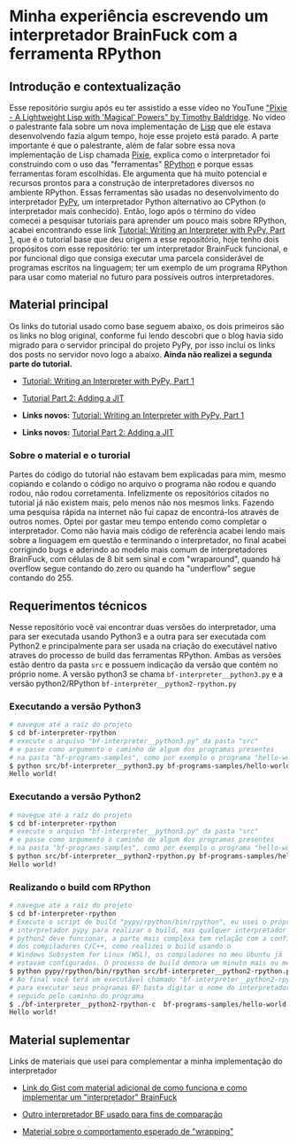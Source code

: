 # Minha experiência escrevendo um interpretador BrainFuck com a ferramenta RPython

## Introdução e contextualização

Esse repositório surgiu após eu ter assistido a esse vídeo no YouTune ["Pixie - A Lightweight Lisp with 'Magical' Powers" by Timothy Baldridge](https://www.youtube.com/watch?v=1AjhFZVfB9c&list=WL&index=2). No vídeo o palestrante fala sobre um nova implementação de [Lisp](https://pt.wikipedia.org/wiki/Lisp) que ele estava desenvolvendo fazia algum tempo, hoje esse projeto está parado. A parte importante é que o palestrante, além de falar sobre essa nova implementação de Lisp chamada [Pixie](https://pixielang.org/), explica como o interpretador foi construindo com o uso das "ferramentas" [RPython](https://rpython.readthedocs.io/en/latest/translation.html) e porque essas ferramentas foram escolhidas. Ele argumenta que há muito potencial e recursos prontos para a construção de interpretadores diversos no ambiente RPython. Essas ferramentas são usadas no desenvolvimento do interpretador [PyPy](https://www.pypy.org/), um interpretador Python alternativo ao CPython (o interpretador mais conhecido). Então, logo após o término do vídeo comecei a pesquisar tutoriais para aprender um pouco mais sobre RPython, acabei encontrando esse link [Tutorial: Writing an Interpreter with PyPy, Part 1](https://morepypy.blogspot.com/2011/04/tutorial-writing-interpreter-with-pypy.html), que é o tutorial base que deu origem a esse repositório, hoje tenho dois propósitos com esse repositório: ter um interpretador BrainFuck funcional, e por funcional digo que consiga executar uma parcela considerável de programas escritos na linguagem; ter um exemplo de um programa RPython para usar como material no futuro para possíveis outros interpretadores.

## Material principal

Os links do tutorial usado como base seguem abaixo, os dois primeiros são os links no blog original, conforme fui lendo descobri que o blog havia sido migrado para o servidor principal do projeto PyPy, por isso incluí os links dos posts no servidor novo logo a abaixo.
**Ainda não realizei a segunda parte do tutorial.**

* [Tutorial: Writing an Interpreter with PyPy, Part 1](https://morepypy.blogspot.com/2011/04/tutorial-writing-interpreter-with-pypy.html)
* [Tutorial Part 2: Adding a JIT](https://morepypy.blogspot.com/2011/04/tutorial-part-2-adding-jit.html)

* **Links novos:** [Tutorial: Writing an Interpreter with PyPy, Part 1](https://www.pypy.org/posts/2011/04/tutorial-writing-interpreter-with-pypy-3785910476193156295.html)
* **Links novos:** [Tutorial Part 2: Adding a JIT](https://www.pypy.org/posts/2011/04/tutorial-part-2-adding-jit-8121732841568309472.html)

### Sobre o material e o turorial

Partes do código do tutorial não estavam bem explicadas para mim, mesmo copiando e colando o código no arquivo o programa não rodou e quando rodou, não rodou corretamenta. Infelizmente os repositórios citados no tutorial já não existem mais, pelo menos não nos mesmos links. Fazendo uma pesquisa rápida na internet não fui capaz de encontrá-los através de outros nomes. Optei por gastar meu tempo entendo como completar o interpretador. Como não havia mais código de referência acabei lendo mais sobre a linguagem em questão e terminando o interpretador, no final acabei corrigindo bugs e aderindo ao modelo mais comum de interpretadores BrainFuck, com células de 8 bit sem sinal e com "wraparound", quando há overflow segue contando do zero ou quando ha "underflow" segue contando do 255.

## Requerimentos técnicos

Nesse repositório você vai encontrar duas versões do interpretador, uma para ser executada usando Python3 e a outra para ser executada com Python2 e principalmente para ser usada na criação do executável nativo atraves do processo de build das ferramentas RPython. Ambas as versões estão dentro da pasta `src` e possuem indicação da versão que contém no próprio nome. A versão python3 se chama `bf-interpreter__python3.py` e a versão python2/RPython `bf-interpreter__python2-rpython.py`

### Executando a versão Python3

```bash
# navegue até a raíz do projeto
$ cd bf-interpreter-rpython
# execute o arquivo "bf-interpreter__python3.py" da pasta "src"
# e passe como argumento o caminho de algum dos programas presentes
# na pasta "bf-programs-samples", como por exemplo o programa "hello-world.b"
$ python src/bf-interpreter__python3.py bf-programs-samples/hello-world.b
Hello world!

```

### Executando a versão Python2

```bash
# navegue até a raíz do projeto
$ cd bf-interpreter-rpython
# execute o arquivo "bf-interpreter__python3.py" da pasta "src"
# e passe como argumento o caminho de algum dos programas presentes
# na pasta "bf-programs-samples", como por exemplo o programa "hello-world.b"
$ python src/bf-interpreter__python2-rpython.py bf-programs-samples/hello-world.b
Hello world!

```

### Realizando o build com RPython

```bash
# navegue até a raíz do projeto
$ cd bf-interpreter-rpython
# Execute o script de build "pypy/rpython/bin/rpython", eu usei o próprio
# interpretador pypy para realizar o build, mas qualquer interpretador
# python2 deve funcionar, a parte mais complexa tem relação com a configuração
# dos compiladores C/C++, como realizei o build usando o
# Windows Subsystem for Linux (WSL), os compiladores no meu Ubuntu já
# estavam configurados. O processo de build demora um minuto mais ou menos
$ python pypy/rpython/bin/rpython src/bf-interpreter__python2-rpython.py
# Ao final você terá um executável chamado "bf-interpreter__python2-rpython-c"
# para executar seus programas BF basta digitar o nome do interpretador
# seguido pelo caminho do programa
$ ./bf-interpreter__python2-rpython-c  bf-programs-samples/hello-world.b
Hello world!

```

## Material suplementar

Links de materiais que usei para complementar a minha implementação do interpretador

* [Link do Gist com material adicional de como funciona e como implementar um "interpretador" BrainFuck](https://gist.github.com/roachhd/dce54bec8ba55fb17d3a)

* [Outro interpretador BF usado para fins de comparação](https://github.com/joshhoughton/PyFuck/blob/master/pyfuck.py)

* [Material sobre o comportamento esperado de "wrapping"](https://www.reddit.com/r/brainfuck/comments/7o2bxx/what_does_wrapping_mean/)
